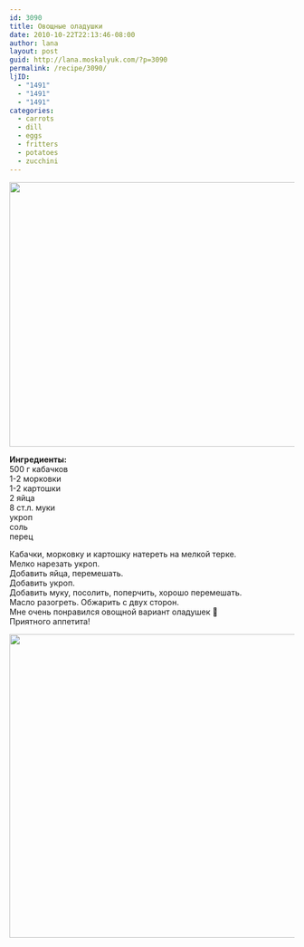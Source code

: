```yaml
---
id: 3090
title: Овощные оладушки
date: 2010-10-22T22:13:46-08:00
author: lana
layout: post
guid: http://lana.moskalyuk.com/?p=3090
permalink: /recipe/3090/
ljID:
  - "1491"
  - "1491"
  - "1491"
categories:
  - carrots
  - dill
  - eggs
  - fritters
  - potatoes
  - zucchini
---
```

<img loading="lazy" class="alignnone" title="vegetarian fritters" src="http://farm2.static.flickr.com/1418/5103914078_4d4f6366c4_z.jpg" alt="" width="640" height="467" />

**Ингредиенты:**  
500 г кабачков  
1-2 морковки  
1-2 картошки  
2 яйца  
8 ст.л. муки  
укроп  
соль  
перец

Кабачки, морковку и картошку натереть на мелкой терке.  
Мелко нарезать укроп.  
Добавить яйца, перемешать.  
Добавить укроп.  
Добавить муку, посолить, поперчить, хорошо перемешать.  
Масло разогреть. Обжарить с двух сторон.  
Мне очень понравился овощной вариант оладушек 🙂  
Приятного аппетита!

<img loading="lazy" class="alignnone" title="fritters" src="http://farm2.static.flickr.com/1179/5103911084_4269d83834_z.jpg" alt="" width="640" height="536" />